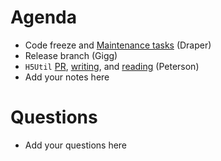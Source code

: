 Agenda
=========

* Code freeze and [Maintenance tasks](https://github.com/mantidproject/documents/blob/master/Project-Management/TechnicalSteeringCommittee/reports/MaintenanceTasks.md) (Draper)
* Release branch (Gigg)
* `H5Util` [PR](https://github.com/mantidproject/mantid/pull/15852), [writing](https://github.com/mantidproject/mantid/blob/master/Framework/DataHandling/src/SaveDiffCal.cpp#L213), and [reading](https://github.com/mantidproject/mantid/blob/master/Framework/DataHandling/src/LoadDiffCal.cpp#L166) (Peterson)
* Add your notes here

Questions
=========

* Add your questions here
